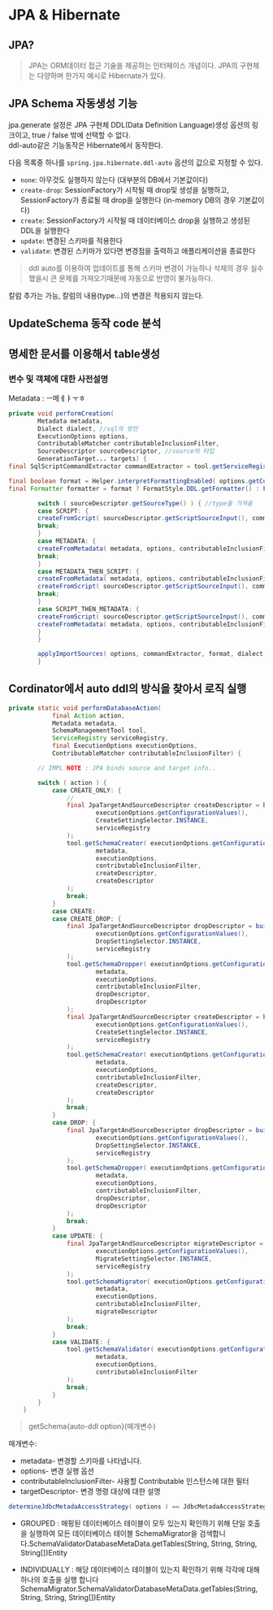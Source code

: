 # JPA & Hibernate

## JPA?
>JPA는 ORM데이터 접근 기술을 제공하는 인터페이스 개념이다.
> JPA의 구현체는 다양하며 한가지 예시로 Hibernate가 있다.

## JPA Schema 자동생성 기능
jpa.generate 설정은 JPA 구현체 DDL(Data Definition Language)생성 옵션의 링크이고, true / false 밖에 선택할 수 없다.<br/>
ddl-auto같은 기능동작은 Hibernate에서 동작한다.

다음 목록중 하나를 `spring.jpa.hibernate.ddl-auto` 옵션의 값으로 지정할 수 있다.

- `none`: 아무것도 실행하지 않는다 (대부분의 DB에서 기본값이다)
- `create-drop`: SessionFactory가 시작될 때 drop및 생성을 실행하고, SessionFactory가 종료될 때 drop을 실행한다 (in-memory DB의 경우 기본값이다)
- `create`: SessionFactory가 시작될 때 데이터베이스 drop을 실행하고 생성된 DDL을 실행한다
- `update`: 변경된 스키마를 적용한다
- `validate`: 변경된 스키마가 있다면 변경점을 출력하고 애플리케이션을 종료한다

>ddl auto를 이용하여 업데이트를 통해 스키마 변경이 가능하나 삭제의 경우 실수했을시 큰 문제를 가져오기때문에 자동으로 반영이 불가능하다.

칼럼 추가는 가능, 칼럼의 내용(type...)의 변경은 적용되지 않는다.

## UpdateSchema 동작 code 분석

## 명세한 문서를 이용해서 table생성

### 변수 및 객체에 대한 사전설명
Metadata : ㅡ메ㅔㅑㅜㅎ


```java
private void performCreation(
        Metadata metadata,
        Dialect dialect, //sql의 방언
        ExecutionOptions options,
        ContributableMatcher contributableInclusionFilter,
        SourceDescriptor sourceDescriptor, //source의 타입
        GenerationTarget... targets) {
final SqlScriptCommandExtractor commandExtractor = tool.getServiceRegistry().getService( SqlScriptCommandExtractor.class );

final boolean format = Helper.interpretFormattingEnabled( options.getConfigurationValues() ); 
final Formatter formatter = format ? FormatStyle.DDL.getFormatter() : FormatStyle.NONE.getFormatter(); //format할 형식

        switch ( sourceDescriptor.getSourceType() ) { //type을 가져옴
        case SCRIPT: {
        createFromScript( sourceDescriptor.getScriptSourceInput(), commandExtractor, formatter, dialect, options, targets );
        break;
        }
        case METADATA: {
        createFromMetadata( metadata, options, contributableInclusionFilter, dialect, formatter, targets );
        break;
        }
        case METADATA_THEN_SCRIPT: {
        createFromMetadata( metadata, options, contributableInclusionFilter, dialect, formatter, targets );
        createFromScript( sourceDescriptor.getScriptSourceInput(), commandExtractor, formatter, dialect, options, targets );
        break;
        }
        case SCRIPT_THEN_METADATA: {
        createFromScript( sourceDescriptor.getScriptSourceInput(), commandExtractor, formatter, dialect, options, targets );
        createFromMetadata( metadata, options, contributableInclusionFilter, dialect, formatter, targets );
        }
        }

        applyImportSources( options, commandExtractor, format, dialect, targets );
        }
```

## Cordinator에서 auto ddl의 방식을 찾아서 로직 실행
```java
private static void performDatabaseAction(
			final Action action,
			Metadata metadata,
			SchemaManagementTool tool,
			ServiceRegistry serviceRegistry,
			final ExecutionOptions executionOptions,
			ContributableMatcher contributableInclusionFilter) {

		// IMPL NOTE : JPA binds source and target info..

		switch ( action ) {
			case CREATE_ONLY: {
				//
				final JpaTargetAndSourceDescriptor createDescriptor = buildDatabaseTargetDescriptor(
						executionOptions.getConfigurationValues(),
						CreateSettingSelector.INSTANCE,
						serviceRegistry
				);
				tool.getSchemaCreator( executionOptions.getConfigurationValues() ).doCreation(
						metadata,
						executionOptions,
						contributableInclusionFilter,
						createDescriptor,
						createDescriptor
				);
				break;
			}
			case CREATE:
			case CREATE_DROP: {
				final JpaTargetAndSourceDescriptor dropDescriptor = buildDatabaseTargetDescriptor(
						executionOptions.getConfigurationValues(),
						DropSettingSelector.INSTANCE,
						serviceRegistry
				);
				tool.getSchemaDropper( executionOptions.getConfigurationValues() ).doDrop(
						metadata,
						executionOptions,
						contributableInclusionFilter,
						dropDescriptor,
						dropDescriptor
				);
				final JpaTargetAndSourceDescriptor createDescriptor = buildDatabaseTargetDescriptor(
						executionOptions.getConfigurationValues(),
						CreateSettingSelector.INSTANCE,
						serviceRegistry
				);
				tool.getSchemaCreator( executionOptions.getConfigurationValues() ).doCreation(
						metadata,
						executionOptions,
						contributableInclusionFilter,
						createDescriptor,
						createDescriptor
				);
				break;
			}
			case DROP: {
				final JpaTargetAndSourceDescriptor dropDescriptor = buildDatabaseTargetDescriptor(
						executionOptions.getConfigurationValues(),
						DropSettingSelector.INSTANCE,
						serviceRegistry
				);
				tool.getSchemaDropper( executionOptions.getConfigurationValues() ).doDrop(
						metadata,
						executionOptions,
						contributableInclusionFilter,
						dropDescriptor,
						dropDescriptor
				);
				break;
			}
			case UPDATE: {
				final JpaTargetAndSourceDescriptor migrateDescriptor = buildDatabaseTargetDescriptor(
						executionOptions.getConfigurationValues(),
						MigrateSettingSelector.INSTANCE,
						serviceRegistry
				);
				tool.getSchemaMigrator( executionOptions.getConfigurationValues() ).doMigration(
						metadata,
						executionOptions,
						contributableInclusionFilter,
						migrateDescriptor
				);
				break;
			}
			case VALIDATE: {
				tool.getSchemaValidator( executionOptions.getConfigurationValues() ).doValidation(
						metadata,
						executionOptions,
						contributableInclusionFilter
				);
				break;
			}
		}
	}
```

>getSchema{auto-ddl option}(매개변수)

매개변수:
- metadata- 변경할 스키마를 나타냅니다.
- options- 변경 실행 옵션
- contributableInclusionFilter- 사용할 Contributable 인스턴스에 대한 필터
- targetDescriptor- 변경 명령 ​​대상에 대한 설명


```java
determineJdbcMetadaAccessStrategy( options ) == JdbcMetadaAccessStrategy.GROUPED
```

- GROUPED
: 매핑된 데이터베이스 테이블이 모두 있는지 확인하기 위해 단일 호출을 실행하여 모든 데이터베이스 테이블 SchemaMigrator을 검색합니다.SchemaValidatorDatabaseMetaData.getTables(String, String, String, String[])Entity


- INDIVIDUALLY
: 해당 데이터베이스 테이블이 있는지 확인하기 위해 각각에 대해 하나의 호출을 실행 합니다 SchemaMigrator.SchemaValidatorDatabaseMetaData.getTables(String, String, String, String[])Entity

